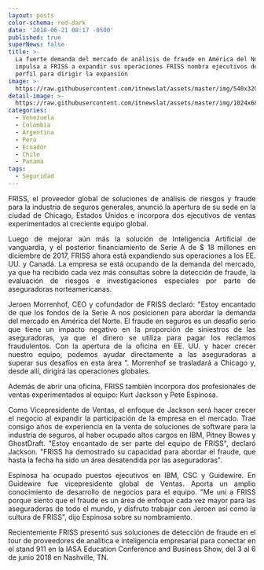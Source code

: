 ```yaml
---
layout: posts
color-schema: red-dark
date: '2018-06-21 08:17 -0500'
published: true
superNews: false
title: >-
  La fuerte demanda del mercado de análisis de fraude en América del Norte
  impulsa a FRISS a expandir sus operaciones FRISS nombra ejecutivos de alto
  perfil para dirigir la expansión
image: >-
  https://raw.githubusercontent.com/itnewslat/assets/master/img/540x320/Analisis-de-riesgo-p.jpg
detail-image: >-
  https://raw.githubusercontent.com/itnewslat/assets/master/img/1024x680/Analisis-de-riesgo-g.jpg
categories:
  - Venezuela
  - Colombia
  - Argentina
  - Perú
  - Ecuador
  - Chile
  - Panama
tags:
  - Seguridad
---
```

<p style="text-align: justify;">FRISS, el proveedor global de soluciones de análisis de riesgos y fraude para la industria de seguros generales, anunció la apertura de su sede en la ciudad de Chicago, Estados Unidos e incorpora dos ejecutivos de ventas experimentados al creciente equipo global.</p>

<p style="text-align: justify;">Luego de mejorar aún más la solución de Inteligencia Artificial de vanguardia, y el posterior financiamiento de Serie A de $ 18 millones en diciembre de 2017, FRISS ahora está expandiendo sus operaciones a los EE. UU. y Canadá. La empresa se está ocupando de la demanda del mercado, ya que ha recibido cada vez más consultas sobre la detección de fraude, la evaluación de riesgos e investigaciones especiales por parte de aseguradoras norteamericanas.</p>

<p style="text-align: justify;">Jeroen Morrenhof, CEO y cofundador de FRISS declaró: "Estoy encantado de que los fondos de la Serie A nos posicionen para abordar la demanda del mercado en América del Norte. El fraude en seguros es un desafío serio que tiene un impacto  negativo en la proporción de siniestros de las aseguradoras, ya que el dinero se utiliza  para pagar los reclamos fraudulentos. Con la apertura de la oficina en EE. UU. y hacer crecer nuestro equipo, podemos ayudar directamente a las aseguradoras a superar sus desafíos en esta área ". Morrenhof se trasladará a Chicago y, desde allí, dirigirá las operaciones globales.</p>

<p style="text-align: justify;">Además de abrir una oficina, FRISS también incorpora dos profesionales de ventas experimentados al equipo: Kurt Jackson y Pete Espinosa.</p>

<p style="text-align: justify;">Como Vicepresidente de Ventas, el enfoque de Jackson será hacer crecer el negocio al expandir la participación de la empresa en el mercado. Trae consigo años de experiencia en la venta de soluciones de software para la industria de seguros, al haber ocupado altos cargos en IBM, Pitney Bowes y GhostDraft. "Estoy encantado de ser parte del equipo de FRISS", declaró Jackson. "FRISS ha demostrado su capacidad para abordar el fraude, que hasta la fecha ha sido un área desatendida por las aseguradoras".</p>

<p style="text-align: justify;">Espinosa ha ocupado puestos ejecutivos en IBM, CSC y Guidewire. En Guidewire fue vicepresidente global de Ventas. Aporta un amplio conocimiento de desarrollo de negocios para el equipo. "Me uní a FRISS porque siento que el fraude es un área de enfoque cada vez mayor para las aseguradoras de todo el mundo, y disfruto  trabajar con Jeroen así como la cultura de FRISS", dijo Espinosa sobre su nombramiento.</p>

<p style="text-align: justify;">Recientemente FRISS presentó sus soluciones de detección de fraude en el tour de proveedores de analítica e inteligencia empresarial para conectar en el stand 911 en la IASA Education Conference and Business Show, del 3 al 6 de junio 2018 en Nashville, TN.</p>
